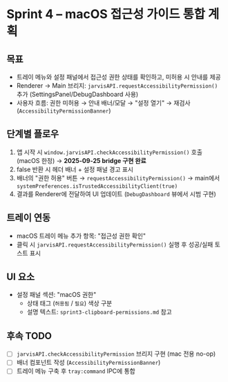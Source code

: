 # Sprint 4 – macOS 접근성 가이드 통합 계획

## 목표
- 트레이 메뉴와 설정 패널에서 접근성 권한 상태를 확인하고, 미허용 시 안내를 제공
- Renderer → Main 브리지: `jarvisAPI.requestAccessibilityPermission()` 추가 (SettingsPanel/DebugDashboard 사용)
- 사용자 흐름: 권한 미허용 → 안내 배너/모달 → "설정 열기" → 재검사 (`AccessibilityPermissionBanner`)

## 단계별 플로우
1. 앱 시작 시 `window.jarvisAPI.checkAccessibilityPermission()` 호출 (macOS 한정) → **2025-09-25 bridge 구현 완료**
2. false 반환 시 헤더 배너 + 설정 패널 경고 표시
3. 배너의 "권한 허용" 버튼 → `requestAccessibilityPermission()` → main에서 `systemPreferences.isTrustedAccessibilityClient(true)`
4. 결과를 Renderer에 전달하여 UI 업데이트 (`DebugDashboard` 뷰에서 시범 구현)

## 트레이 연동
- macOS 트레이 메뉴 추가 항목: "접근성 권한 확인"
- 클릭 시 `jarvisAPI.requestAccessibilityPermission()` 실행 후 성공/실패 토스트 표시

## UI 요소
- 설정 패널 섹션: "macOS 권한"
  - 상태 태그 (`허용됨` / `필요`) 색상 구분
  - 설명 텍스트: `sprint3-clipboard-permissions.md` 참고

## 후속 TODO
- [ ] `jarvisAPI.checkAccessibilityPermission` 브리지 구현 (mac 전용 no-op)
- [ ] 배너 컴포넌트 작성 (`AccessibilityPermissionBanner`)
- [ ] 트레이 메뉴 구축 후 `tray:command` IPC에 통합
